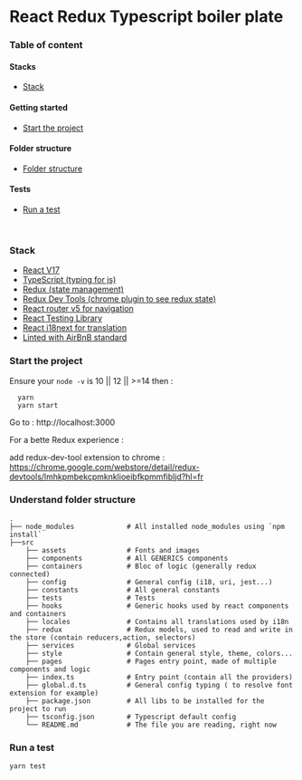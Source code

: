 # React Redux Typescript boiler plate

### Table of content

#### Stacks
-   [Stack](#stack)

#### Getting started
-   [Start the project](#start-the-project)

#### Folder structure
-   [Folder structure](#understand-folder-structure)

#### Tests
-   [Run a test](#run-a-test)

<br /> 

### Stack

-   [React V17](https://reactjs.org/docs/hello-world.html)
-   [TypeScript (typing for js)](https://www.typescriptlang.org/docs/handbook/basic-types.html)
-   [Redux (state management)](https://redux.js.org/)
-   [Redux Dev Tools (chrome plugin to see redux state)](https://chrome.google.com/webstore/detail/redux-devtools/lmhkpmbekcpmknklioeibfkpmmfibljd?hl=fr)
-   [React router v5 for navigation](https://reactrouter.com/web/guides/quick-start)
-   [React Testing Library](https://testing-library.com/docs/react-testing-library/intro/)
-   [React i18next for translation](https://react.i18next.com/)
-   [Linted with AirBnB standard](https://github.com/airbnb/javascript)

### Start the project

Ensure your `node -v` is 10 || 12 || >=14 then :

```
  yarn
  yarn start
```

Go to : http://localhost:3000

For a bette Redux experience : 

add redux-dev-tool extension to chrome : https://chrome.google.com/webstore/detail/redux-devtools/lmhkpmbekcpmknklioeibfkpmmfibljd?hl=fr


### Understand folder structure

    .
    ├── node_modules             # All installed node_modules using `npm install`
    ├──src
        ├── assets               # Fonts and images
        ├── components           # All GENERICS components
        ├── containers           # Bloc of logic (generally redux connected)
        ├── config               # General config (i18, uri, jest...)
        ├── constants            # All general constants
        ├── tests                # Tests
        ├── hooks                # Generic hooks used by react components and containers
        ├── locales              # Contains all translations used by i18n
        ├── redux                # Redux models, used to read and write in the store (contain reducers,action, selectors)
        ├── services             # Global services
        ├── style                # Contain general style, theme, colors...
        ├── pages                # Pages entry point, made of multiple components and logic
        ├── index.ts             # Entry point (contain all the providers)
        ├── global.d.ts          # General config typing ( to resolve font extension for example)
        ├── package.json         # All libs to be installed for the project to run
        ├── tsconfig.json        # Typescript default config
        └── README.md            # The file you are reading, right now

### Run a test

```
yarn test
```
